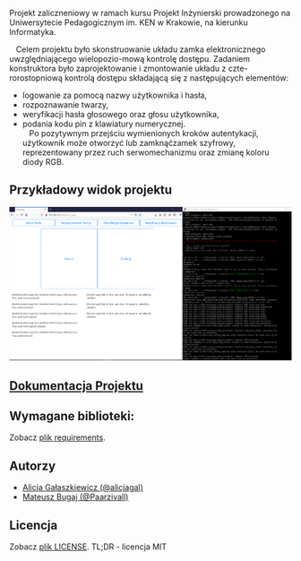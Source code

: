 Projekt zaliczneniowy w ramach kursu Projekt Inżynierski prowadzonego na Uniwersytecie Pedagogicznym im. KEN w Krakowie, na kierunku Informatyka.

&nbsp;&nbsp;&nbsp;Celem projektu było skonstruowanie układu zamka elektronicznego uwzględniającego wielopozio-mową kontrolę dostępu. Zadaniem konstruktora było zaprojektowanie i zmontowanie układu z czte-rorostopniową kontrolą dostępu składającą się z następujących elementów:
* logowanie za pomocą nazwy użytkownika i hasła,
* rozpoznawanie twarzy,
* weryfikacji hasła głosowego oraz głosu użytkownika,
* podania kodu pin z klawiatury numerycznej.<br/>
&nbsp;&nbsp;&nbsp;Po pozytywnym przejściu wymienionych kroków autentykacji, użytkownik może otworzyć lub zamknąćzamek szyfrowy, reprezentowany przez ruch serwomechanizmu oraz zmianę koloru diody RGB.

## Przykładowy widok projektu
![Przykład działania](./img/main_open_close.png)

## [Dokumentacja Projektu](https://paarzivall.github.io/Zamek-elektroniczny/)

## Wymagane biblioteki:
Zobacz [plik requirements](./requirements.txt).

## Autorzy
* [Alicja Gałaszkiewicz (@alicjagal)](https://github.com/alicjagal)
* [Mateusz Bugaj (@Paarzivall)](https://github.com/Paarzivall)

## Licencja

Zobacz [plik LICENSE](./LICENSE). TL;DR - licencja MIT
